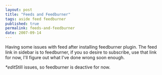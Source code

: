 ```yaml
---
layout: post
title: "Feeds and Feedburner"
tags: aside feed feedburner
published: true
permalink: feeds-and-feedburner
date: 2007-09-14
---
```


Having some issues with feed after installing feedburner plugin.  The feed link in sidebar is to feedburner, if you so desire to subscribe, use that link for now, I'll figure out what I've done wrong soon enough.

<em>*edit</em>Still issues, so feedburner is deactive for now.
